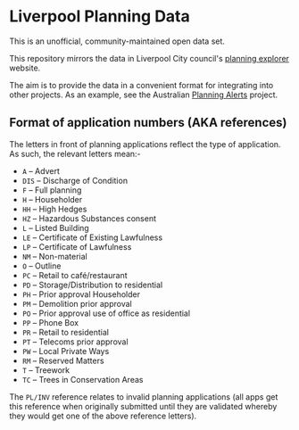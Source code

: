 # Liverpool Planning Data

This is an unofficial, community-maintained open data set.

This repository mirrors the data in Liverpool City council's [planning
explorer](http://northgate.liverpool.gov.uk/PlanningExplorer17/) website.

The aim is to provide the data in a convenient format for integrating
into other projects. As an example, see the Australian [Planning
Alerts](https://www.planningalerts.org.au/) project.

## Format of application numbers (AKA references)

The letters in front of planning applications reflect the type of application. As such, the relevant letters mean:-

- `A` – Advert
- `DIS` – Discharge of Condition
- `F` – Full planning
- `H` – Householder
- `HH` – High Hedges
- `HZ` – Hazardous Substances consent
- `L` – Listed Building
- `LE` – Certificate of Existing Lawfulness
- `LP` – Certificate of Lawfulness
- `NM` – Non-material
- `O` – Outline
- `PC` – Retail to café/restaurant
- `PD` – Storage/Distribution to residential
- `PH` – Prior approval Householder
- `PM` – Demolition prior approval
- `PO` – Prior approval use of office as residential
- `PP` – Phone Box
- `PR` – Retail to residential
- `PT` – Telecoms prior approval
- `PW` – Local Private Ways
- `RM` – Reserved Matters
- `T` – Treework
- `TC` – Trees in Conservation Areas

The `PL/INV` reference relates to invalid planning applications (all apps get this reference when originally submitted until they are validated whereby they would get one of the above reference letters).
